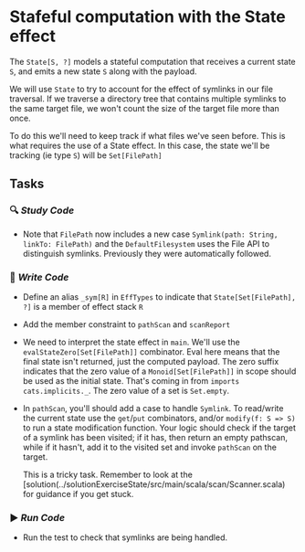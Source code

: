 # Stafeful computation with the State effect

The `State[S, ?]` models a stateful computation that receives a current state `S`, and emits a new state `S` along with
the payload.

We will use `State` to try to account for the effect of symlinks in our file traversal. If we traverse a directory tree
that contains multiple symlinks to the same target file, we won't count the size of the target file more than once.

To do this we'll need to keep track if what files we've seen before. This is what requires the use of a State effect.
In this case, the state we'll be tracking (ie type `S`) will be `Set[FilePath]`


## Tasks

### :mag: _Study Code_

   - Note that `FilePath` now includes a new case `Symlink(path: String, linkTo: FilePath)` and the `DefaultFilesystem` uses the
   File API to distinguish symlinks. Previously they were automatically followed.


### :pencil: _Write Code_

- Define an alias `_sym[R]` in `EffTypes` to indicate that `State[Set[FilePath], ?]` is a member of effect stack `R`

- Add the member constraint to `pathScan` and `scanReport`

- We need to interpret the state effect in `main`. We'll use the `evalStateZero[Set[FilePath]]` combinator. Eval here means
that the final state isn't returned, just the computed payload. The zero suffix indicates that the zero value of a
`Monoid[Set[FilePath]]` in scope should be used as the initial state. That's coming in from `imports cats.implicits._`.
The zero value of a set is `Set.empty`.

- In `pathScan`, you'll should add a case to handle `Symlink`. To read/write the current state use the `get`/`put` combinators,
and/or `modify(f: S => S)` to run a state modification function. Your logic should check if the target of a symlink has been
visited; if it has, then return an empty pathscan, while if it hasn't, add it to the visited set and invoke `pathScan` on the target.

   This is a tricky task. Remember to look at the [solution(../solutionExerciseState/src/main/scala/scan/Scanner.scala)
   for guidance if you get stuck.

### :arrow_forward: _Run Code_

- Run the test to check that symlinks are being handled.








